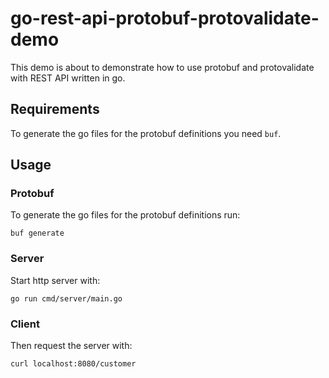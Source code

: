 # go-rest-api-protobuf-protovalidate-demo

This demo is about to demonstrate how to use protobuf and protovalidate with REST API written in go.

## Requirements

To generate the go files for the protobuf definitions you need `buf`.

## Usage

### Protobuf

To generate the go files for the protobuf definitions run:

```shell
buf generate
```

### Server

Start http server with:

```shell
go run cmd/server/main.go
```

### Client

Then request the server with:

```shell
curl localhost:8080/customer
```
